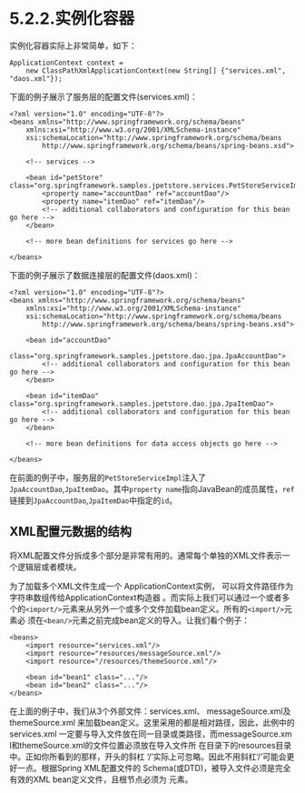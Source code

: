 # 5.2.2.实例化容器

实例化容器实际上非常简单，如下：
```
ApplicationContext context =
    new ClassPathXmlApplicationContext(new String[] {"services.xml", "daos.xml"});
```
下面的例子展示了服务层的配置文件(services.xml)：
```
<?xml version="1.0" encoding="UTF-8"?>
<beans xmlns="http://www.springframework.org/schema/beans"
    xmlns:xsi="http://www.w3.org/2001/XMLSchema-instance"
    xsi:schemaLocation="http://www.springframework.org/schema/beans
        http://www.springframework.org/schema/beans/spring-beans.xsd">

    <!-- services -->

    <bean id="petStore" class="org.springframework.samples.jpetstore.services.PetStoreServiceImpl">
        <property name="accountDao" ref="accountDao"/>
        <property name="itemDao" ref="itemDao"/>
        <!-- additional collaborators and configuration for this bean go here -->
    </bean>

    <!-- more bean definitions for services go here -->

</beans>
```
下面的例子展示了数据连接层的配置文件(daos.xml)：
```
<?xml version="1.0" encoding="UTF-8"?>
<beans xmlns="http://www.springframework.org/schema/beans"
    xmlns:xsi="http://www.w3.org/2001/XMLSchema-instance"
    xsi:schemaLocation="http://www.springframework.org/schema/beans
        http://www.springframework.org/schema/beans/spring-beans.xsd">

    <bean id="accountDao"
        class="org.springframework.samples.jpetstore.dao.jpa.JpaAccountDao">
        <!-- additional collaborators and configuration for this bean go here -->
    </bean>

    <bean id="itemDao" class="org.springframework.samples.jpetstore.dao.jpa.JpaItemDao">
        <!-- additional collaborators and configuration for this bean go here -->
    </bean>

    <!-- more bean definitions for data access objects go here -->

</beans>
```
在前面的例子中，服务层的`PetStoreServiceImpl`注入了`JpaAccountDao`,`JpaItemDao`。其中`property name`指向JavaBean的成员属性，`ref`链接到`JpaAccountDao`,`JpaItemDao`中指定的`id`。

## XML配置元数据的结构
将XML配置文件分拆成多个部分是非常有用的。通常每个单独的XML文件表示一个逻辑层或者模块。

为了加载多个XML文件生成一个 ApplicationContext实例， 可以将文件路径作为字符串数组传给ApplicationContext构造器 。而实际上我们可以通过一个或者多个的`<import/>`元素来从另外一个或多个文件加载bean定义。所有的`<import/>`元素必 须在`<bean/>`元素之前完成bean定义的导入。让我们看个例子：
```
<beans>
    <import resource="services.xml"/>
    <import resource="resources/messageSource.xml"/>
    <import resource="/resources/themeSource.xml"/>

    <bean id="bean1" class="..."/>
    <bean id="bean2" class="..."/>
</beans>
```
在上面的例子中，我们从3个外部文件：services.xml、 messageSource.xml及themeSource.xml 来加载bean定义。这里采用的都是相对路径，因此，此例中的services.xml 一定要与导入文件放在同一目录或类路径，而messageSource.xm l和themeSource.xml的文件位置必须放在导入文件所 在目录下的resources目录中。正如你所看到的那样，开头的斜杠 ‘/’实际上可忽略。因此不用斜杠‘/’可能会更好一点。根据Spring XML配置文件的 Schema(或DTD)，被导入文件必须是完全有效的XML bean定义文件，且根节点必须为 <beans/>元素。